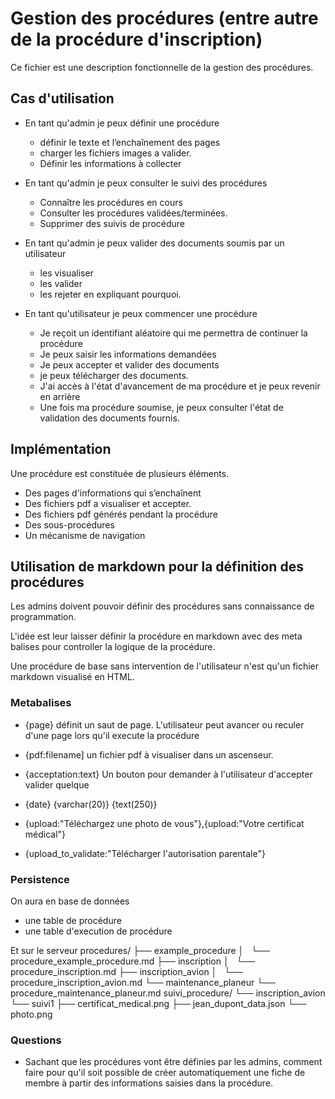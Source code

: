 # Gestion des procédures (entre autre de la procédure d'inscription)

Ce fichier est une description fonctionnelle de la gestion des procédures.

## Cas d'utilisation

* En tant qu'admin je peux définir une procédure
  * définir le texte et l’enchaînement des pages
  * charger les fichiers images a valider.
  * Définir les informations à collecter

* En tant qu'admin je peux consulter le suivi des procédures
  * Connaître les procédures en cours
  * Consulter les procédures validées/terminées.
  * Supprimer des suivis de procédure

* En tant qu'admin je peux valider des documents soumis par un utilisateur
  * les visualiser
  * les valider
  * les rejeter en expliquant pourquoi.
   
* En tant qu'utilisateur je peux commencer une procédure
  * Je reçoit un identifiant aléatoire qui me permettra de continuer la procédure
  * Je peux saisir les informations demandées
  * Je peux accepter et valider des documents
  * je peux télécharger des documents.
  * J'ai accès à l'état d'avancement de ma procédure et je peux revenir en arrière
  * Une fois ma procédure soumise, je peux consulter l'état de validation des documents fournis.

## Implémentation

Une procédure est constituée de plusieurs éléments.

* Des pages d'informations qui s’enchaînent
* Des fichiers pdf a visualiser et accepter.
* Des fichiers pdf générés pendant la procédure
* Des sous-procédures
* Un mécanisme de navigation 

## Utilisation de markdown pour la définition des procédures

Les admins doivent pouvoir définir des procédures sans connaissance de programmation.

L'idée est leur laisser définir la procédure en markdown avec des meta balises pour controller la logique de la procédure.

Une procédure de base sans intervention de l'utilisateur n'est qu'un fichier markdown visualisé en HTML.

### Metabalises

* {page} définit un saut de page. L'utilisateur peut avancer ou reculer d'une page lors qu'il execute la procédure

* {pdf:filename] un fichier pdf à visualiser dans un ascenseur. 

* {acceptation:text} Un bouton pour demander à l'utilisateur d'accepter valider quelque 

* {date} {varchar(20)} {text(250)}

* {upload:"Téléchargez une photo de vous"},{upload:"Votre certificat médical"}
 
* {upload_to_validate:"Télécharger l'autorisation parentale"}


### Persistence

On aura en base de données
* une table de procédure
* une table d'execution de procédure

Et sur le serveur
procedures/
├── example_procedure
│   └── procedure_example_procedure.md
├── inscription
│   └── procedure_inscription.md
├── inscription_avion
│   └── procedure_inscription_avion.md
└── maintenance_planeur
    └── procedure_maintenance_planeur.md
suivi_procedure/
└── inscription_avion
    └── suivi1
        ├── certificat_medical.png
        ├── jean_dupont_data.json
        └── photo.png


### Questions

* Sachant que les procédures vont être définies par les admins, comment faire pour qu'il soit possible de créer automatiquement une fiche de membre à partir des informations saisies dans la procédure.
 